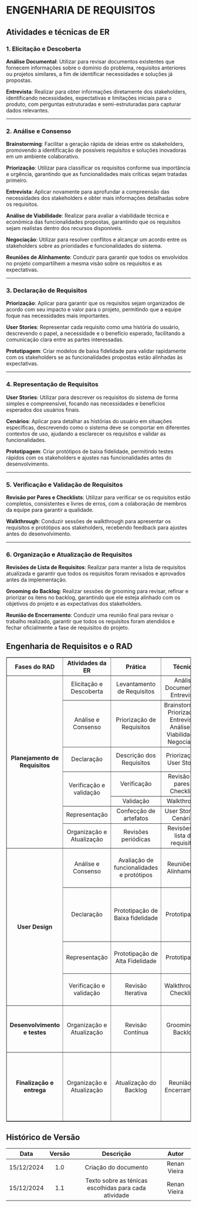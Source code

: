 # ENGENHARIA DE REQUISITOS

## Atividades e técnicas de ER

### 1. Elicitação e Descoberta
**Análise Documental**: Utilizar para revisar documentos existentes que fornecem informações sobre o domínio do problema, requisitos anteriores ou projetos similares, a fim de identificar necessidades e soluções já propostas.

**Entrevista**: Realizar para obter informações diretamente dos stakeholders, identificando necessidades, expectativas e limitações iniciais para o produto, com perguntas estruturadas e semi-estruturadas para capturar dados relevantes.

---

### 2. Análise e Consenso
**Brainstorming**: Facilitar a geração rápida de ideias entre os stakeholders, promovendo a identificação de possíveis requisitos e soluções inovadoras em um ambiente colaborativo.

**Priorização**: Utilizar para classificar os requisitos conforme sua importância e urgência, garantindo que as funcionalidades mais críticas sejam tratadas primeiro.

**Entrevista**: Aplicar novamente para aprofundar a compreensão das necessidades dos stakeholders e obter mais informações detalhadas sobre os requisitos.

**Análise de Viabilidade**: Realizar para avaliar a viabilidade técnica e econômica das funcionalidades propostas, garantindo que os requisitos sejam realistas dentro dos recursos disponíveis.

**Negociação**: Utilizar para resolver conflitos e alcançar um acordo entre os stakeholders sobre as prioridades e funcionalidades do sistema.

**Reuniões de Alinhamento**: Conduzir para garantir que todos os envolvidos no projeto compartilhem a mesma visão sobre os requisitos e as expectativas.

---

### 3. Declaração de Requisitos
**Priorização**: Aplicar para garantir que os requisitos sejam organizados de acordo com seu impacto e valor para o projeto, permitindo que a equipe foque nas necessidades mais importantes.

**User Stories**: Representar cada requisito como uma história do usuário, descrevendo o papel, a necessidade e o benefício esperado, facilitando a comunicação clara entre as partes interessadas.

**Prototipagem**: Criar modelos de baixa fidelidade para validar rapidamente com os stakeholders se as funcionalidades propostas estão alinhadas às expectativas.

---

### 4. Representação de Requisitos
**User Stories**: Utilizar para descrever os requisitos do sistema de forma simples e compreensível, focando nas necessidades e benefícios esperados dos usuários finais.

**Cenários**: Aplicar para detalhar as histórias do usuário em situações específicas, descrevendo como o sistema deve se comportar em diferentes contextos de uso, ajudando a esclarecer os requisitos e validar as funcionalidades.


**Prototipagem**: Criar protótipos de baixa fidelidade, permitindo testes rápidos com os stakeholders e ajustes nas funcionalidades antes do desenvolvimento.

---

### 5. Verificação e Validação de Requisitos
**Revisão por Pares e Checklists**: Utilizar para verificar se os requisitos estão completos, consistentes e livres de erros, com a colaboração de membros da equipe para garantir a qualidade.

**Walkthrough**: Conduzir sessões de walkthrough para apresentar os requisitos e protótipos aos stakeholders, recebendo feedback para ajustes antes do desenvolvimento.

---

### 6. Organização e Atualização de Requisitos
**Revisões de Lista de Requisitos**: Realizar para manter a lista de requisitos atualizada e garantir que todos os requisitos foram revisados e aprovados antes da implementação.

**Grooming do Backlog**: Realizar sessões de grooming para revisar, refinar e priorizar os itens no backlog, garantindo que ele esteja alinhado com os objetivos do projeto e as expectativas dos stakeholders.

**Reunião de Encerramento**: Conduzir uma reunião final para revisar o trabalho realizado, garantir que todos os requisitos foram atendidos e fechar oficialmente a fase de requisitos do projeto.

## Engenharia de Requisitos e o RAD

<table border="1" cellspacing="0" cellpadding="5">
  <thead>
    <tr>
      <th style="text-align: center; vertical-align: middle;">Fases do RAD</th>
      <th style="text-align: center; vertical-align: middle;">Atividades da ER</th>
      <th style="text-align: center; vertical-align: middle;">Prática</th>
      <th style="text-align: center; vertical-align: middle;">Técnica</th>
      <th style="text-align: center; vertical-align: middle;">Resultado Esperado</th>
    </tr>
  </thead>
  <tbody>
    <!-- Planejamento de Requisitos -->
    <tr>
      <td rowspan="7" style="text-align: center; vertical-align: middle;"><strong>Planejamento de Requisitos</strong></td>
      <td style="text-align: center; vertical-align: middle;">Elicitação e Descoberta</td>
      <td style="text-align: center; vertical-align: middle;">Levantamento de Requisitos</td>
      <td style="text-align: center; vertical-align: middle;">Análise Documental e Entrevista</td>
      <td style="text-align: center; vertical-align: middle;">Visão de Produto</td>
    </tr>
    <tr>
      <td style="text-align: center; vertical-align: middle;">Análise e Consenso</td>
      <td style="text-align: center; vertical-align: middle;">Priorização de Requisitos</td>
      <td style="text-align: center; vertical-align: middle;">Brainstorming, Priorização, Entrevista, Análise de Viabilidade e Negociação</td>
      <td style="text-align: center; vertical-align: middle;">Escopo e funcionalidades priorizadas e acordadas</td>
    </tr>
    <tr>
      <td style="text-align: center; vertical-align: middle;">Declaração</td>
      <td style="text-align: center; vertical-align: middle;">Descrição dos Requisitos</td>
      <td style="text-align: center; vertical-align: middle;">Priorização e User Stories</td>
      <td style="text-align: center; vertical-align: middle;">Documentação de Requisitos de software</td>
    </tr>
    <tr>
      <td style="text-align: center; vertical-align: middle;" rowspan="2">Verificação e validação</td>
      <td style="text-align: center; vertical-align: middle;">Verificação</td>
      <td style="text-align: center; vertical-align: middle;">Revisão por pares e Checklists</td>
      <td style="text-align: center; vertical-align: middle;" rowspan="2">DoD, DoR e Feedback</td>
    </tr>
    <tr>
      <td style="text-align: center; vertical-align: middle;">Validação</td>
      <td style="text-align: center; vertical-align: middle;">Walkthrough</td>
    </tr>
    <tr>
      <td style="text-align: center; vertical-align: middle;">Representação</td>
      <td style="text-align: center; vertical-align: middle;">Confecção de artefatos</td>
      <td style="text-align: center; vertical-align: middle;">User Stories e Cenários</td>
      <td style="text-align: center; vertical-align: middle;">Representações formais</td>
    </tr>
    <tr>
      <td style="text-align: center; vertical-align: middle;">Organização e Atualização</td>
      <td style="text-align: center; vertical-align: middle;">Revisões periódicas</td>
      <td style="text-align: center; vertical-align: middle;">Revisões de lista de requisitos</td>
      <td style="text-align: center; vertical-align: middle;">Backlog atualizado e alinhado</td>
    </tr>
    <!-- User Design -->
    <tr>
      <td rowspan="4" style="text-align: center; vertical-align: middle;"><strong>User Design</strong></td>
      <td style="text-align: center; vertical-align: middle;">Análise e Consenso</td>
      <td style="text-align: center; vertical-align: middle;">Avaliação de funcionalidades e protótipos</td>
      <td style="text-align: center; vertical-align: middle;">Reuniões de Alinhamento</td>
      <td style="text-align: center; vertical-align: middle;">Feedback coletado e consenso sobre alterações no protótipo</td>
    </tr>
    <tr>
      <td style="text-align: center; vertical-align: middle;">Declaração</td>
      <td style="text-align: center; vertical-align: middle;">Prototipação de Baixa fidelidade</td>
      <td style="text-align: center; vertical-align: middle;">Prototipagem</td>
      <td style="text-align: center; vertical-align: middle;">Ideia do fluxo de telas desejado pelo cliente e como isso refletirá no protótipo de alta fidelidade</td>
    </tr>
    <tr>
      <td style="text-align: center; vertical-align: middle;">Representação</td>
      <td style="text-align: center; vertical-align: middle;">Prototipação de Alta Fidelidade</td>
      <td style="text-align: center; vertical-align: middle;">Prototipagem</td>
      <td style="text-align: center; vertical-align: middle;">Protótipos de alta fidelidade e fluxo de telas da aplicação</td>
    </tr>
    <tr>
      <td style="text-align: center; vertical-align: middle;">Verificação e validação</td>
      <td style="text-align: center; vertical-align: middle;">Revisão Iterativa</td>
      <td style="text-align: center; vertical-align: middle;">Walkthroughs, Checklists</td>
      <td style="text-align: center; vertical-align: middle;">Protótipo ajustado para refletir melhor os objetivos</td>
    </tr>
    <!-- Desenvolvimento e Testes -->
    <tr>
      <td style="text-align: center; vertical-align: middle;"><strong>Desenvolvimento e testes</strong></td>
      <td style="text-align: center; vertical-align: middle;">Organização e Atualização</td>
      <td style="text-align: center; vertical-align: middle;">Revisão Contínua</td>
      <td style="text-align: center; vertical-align: middle;">Grooming do Backlog</td>
      <td style="text-align: center; vertical-align: middle;">Backlog refinado com atualizações baseadas nos testes e feedback</td>
    </tr>
    <!-- Finalização e Entrega -->
    <tr>
      <td style="text-align: center; vertical-align: middle;"><strong>Finalização e entrega</strong></td>
      <td style="text-align: center; vertical-align: middle;">Organização e Atualização</td>
      <td style="text-align: center; vertical-align: middle;">Atualização do Backlog</td>
      <td style="text-align: center; vertical-align: middle;">Reunião de Encerramento</td>
      <td style="text-align: center; vertical-align: middle;">Backlog encerrado, rastreabilidade completa dos requisitos, deploy da aplicação e implementação do MVP1</td>
    </tr>
  </tbody>
</table>

##  Histórico de Versão

| **Data** | **Versão** | **Descrição** | **Autor** |
| :--------: | :--------: | :--------:  | :--------: | 
|      15/12/2024      |      1.0      |      Criação do documento       |     Renan Vieira     |
|      15/12/2024      |      1.1      |      Texto sobre as ténicas escolhidas para cada atividade      |     Renan Vieira     |
